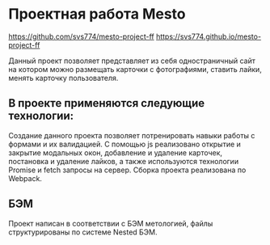 
# Проектная работа Mesto
https://github.com/svs774/mesto-project-ff
https://svs774.github.io/mesto-project-ff

Данный проект позволяет представляет из себя одностраничный сайт на котором можно размещать карточки с фотографиями, ставить лайки, менять карточку пользователя.

## В проекте применяются следующие технологии:

Создание данного проекта позволяет потренировать навыки работы с формами и их валидацией. С помощью js реализовано открытие и закрытие модальных окон, добавление и удаление карточек, постановка и удаление лайков,  а также используются технологии Promise и fetch запросы на сервер. Сборка проекта реализована по Webpack.

## БЭМ

Проект написан в соответствии с БЭМ метологией, файлы структурированы по системе Nested БЭМ.
